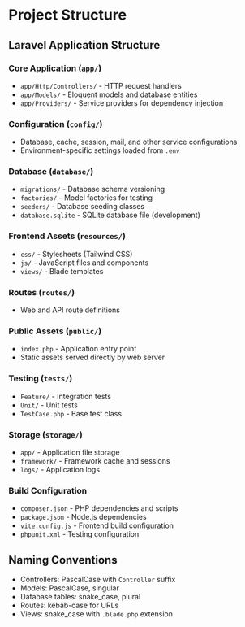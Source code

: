 # Project Structure

## Laravel Application Structure

### Core Application (`app/`)
- `app/Http/Controllers/` - HTTP request handlers
- `app/Models/` - Eloquent models and database entities
- `app/Providers/` - Service providers for dependency injection

### Configuration (`config/`)
- Database, cache, session, mail, and other service configurations
- Environment-specific settings loaded from `.env`

### Database (`database/`)
- `migrations/` - Database schema versioning
- `factories/` - Model factories for testing
- `seeders/` - Database seeding classes
- `database.sqlite` - SQLite database file (development)

### Frontend Assets (`resources/`)
- `css/` - Stylesheets (Tailwind CSS)
- `js/` - JavaScript files and components
- `views/` - Blade templates

### Routes (`routes/`)
- Web and API route definitions

### Public Assets (`public/`)
- `index.php` - Application entry point
- Static assets served directly by web server

### Testing (`tests/`)
- `Feature/` - Integration tests
- `Unit/` - Unit tests
- `TestCase.php` - Base test class

### Storage (`storage/`)
- `app/` - Application file storage
- `framework/` - Framework cache and sessions
- `logs/` - Application logs

### Build Configuration
- `composer.json` - PHP dependencies and scripts
- `package.json` - Node.js dependencies
- `vite.config.js` - Frontend build configuration
- `phpunit.xml` - Testing configuration

## Naming Conventions
- Controllers: PascalCase with `Controller` suffix
- Models: PascalCase, singular
- Database tables: snake_case, plural
- Routes: kebab-case for URLs
- Views: snake_case with `.blade.php` extension